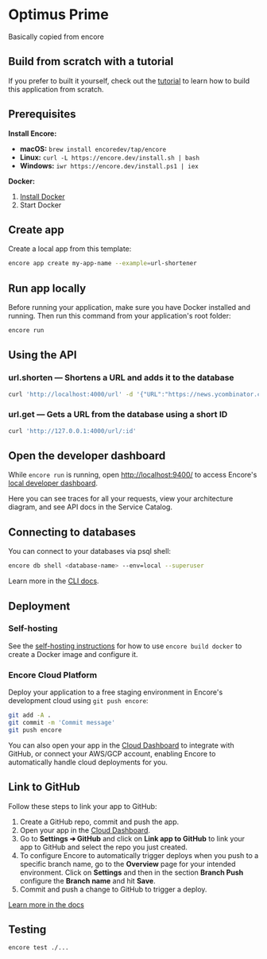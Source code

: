 # Optimus Prime
Basically copied from encore

## Build from scratch with a tutorial

If you prefer to built it yourself, check out the [tutorial](https://encore.dev/docs/go/tutorials/rest-api) to learn how to build this application from scratch.

## Prerequisites 

**Install Encore:**
- **macOS:** `brew install encoredev/tap/encore`
- **Linux:** `curl -L https://encore.dev/install.sh | bash`
- **Windows:** `iwr https://encore.dev/install.ps1 | iex`
  
**Docker:**
1. [Install Docker](https://docker.com)
2. Start Docker

## Create app

Create a local app from this template:

```bash
encore app create my-app-name --example=url-shortener
```

## Run app locally

Before running your application, make sure you have Docker installed and running. Then run this command from your application's root folder:

```bash
encore run
```

## Using the API


### url.shorten — Shortens a URL and adds it to the database

```bash
curl 'http://localhost:4000/url' -d '{"URL":"https://news.ycombinator.com"}'
```

### url.get — Gets a URL from the database using a short ID

```bash
curl 'http://127.0.0.1:4000/url/:id'
```

## Open the developer dashboard

While `encore run` is running, open [http://localhost:9400/](http://localhost:9400/) to access Encore's [local developer dashboard](https://encore.dev/docs/go/observability/dev-dash).

Here you can see traces for all your requests, view your architecture diagram, and see API docs in the Service Catalog.

## Connecting to databases

You can connect to your databases via psql shell:

```bash
encore db shell <database-name> --env=local --superuser
```

Learn more in the [CLI docs](https://encore.dev/docs/go/cli/cli-reference#database-management).

## Deployment

### Self-hosting

See the [self-hosting instructions](https://encore.dev/docs/go/self-host/docker-build) for how to use `encore build docker` to create a Docker image and configure it.

### Encore Cloud Platform

Deploy your application to a free staging environment in Encore's development cloud using `git push encore`:

```bash
git add -A .
git commit -m 'Commit message'
git push encore
```

You can also open your app in the [Cloud Dashboard](https://app.encore.dev) to integrate with GitHub, or connect your AWS/GCP account, enabling Encore to automatically handle cloud deployments for you.

## Link to GitHub

Follow these steps to link your app to GitHub:

1. Create a GitHub repo, commit and push the app.
2. Open your app in the [Cloud Dashboard](https://app.encore.dev).
3. Go to **Settings ➔ GitHub** and click on **Link app to GitHub** to link your app to GitHub and select the repo you just created.
4. To configure Encore to automatically trigger deploys when you push to a specific branch name, go to the **Overview** page for your intended environment. Click on **Settings** and then in the section **Branch Push** configure the **Branch name** and hit **Save**.
5. Commit and push a change to GitHub to trigger a deploy.

[Learn more in the docs](https://encore.dev/docs/platform/integrations/github)

## Testing

```bash
encore test ./...
```